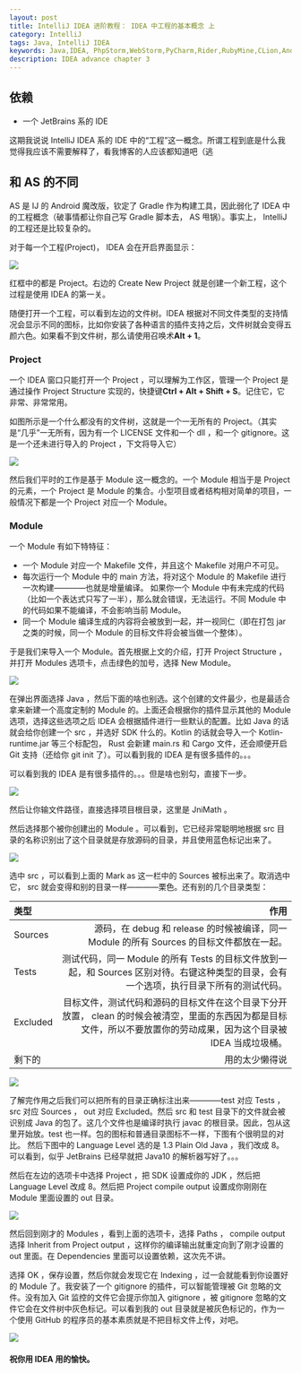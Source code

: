 ```yaml
---
layout: post
title: IntelliJ IDEA 进阶教程： IDEA 中工程的基本概念 上
category: IntelliJ
tags: Java, IntelliJ IDEA
keywords: Java,IDEA, PhpStorm,WebStorm,PyCharm,Rider,RubyMine,CLion,Android Studio
description: IDEA advance chapter 3
---
```


## 依赖
+ 一个 JetBrains 系的 IDE

这期我说说 IntelliJ IDEA 系的 IDE 中的“工程”这一概念。所谓工程到底是什么我觉得我应该不需要解释了，看我博客的人应该都知道吧（逃

## 和 AS 的不同

AS 是 IJ 的 Android 魔改版，钦定了 Gradle 作为构建工具，因此弱化了 IDEA 中的工程概念（破事情都让你自己写 Gradle 脚本去， AS 甩锅）。事实上， IntelliJ 的工程还是比较复杂的。

对于每一个工程(Project)， IDEA 会在开启界面显示：

![](https://coding.net/u/ice1000/p/Images/git/raw/master/blog-img/old/java/idea7/0.jpg)

红框中的都是 Project。右边的 Create New Project 就是创建一个新工程，这个过程是使用 IDEA 的第一关。

随便打开一个工程，可以看到左边的文件树。IDEA 根据对不同文件类型的支持情况会显示不同的图标，比如你安装了各种语言的插件支持之后，文件树就会变得五颜六色。如果看不到文件树，那么请使用召唤术**Alt + 1**。

### Project

一个 IDEA 窗口只能打开一个 Project ，可以理解为工作区，管理一个 Project 是通过操作 Project Structure 实现的，快捷键**Ctrl + Alt + Shift + S**。记住它，它非常、非常常用。

如图所示是一个什么都没有的文件树，这就是一个一无所有的 Project。（其实是“几乎”一无所有，因为有一个 LICENSE 文件和一个 dll ，和一个 gitignore。这是一个还未进行导入的 Project ，下文将导入它）

![](https://coding.net/u/ice1000/p/Images/git/raw/master/blog-img/old/java/idea7/1.jpg)

然后我们平时的工作是基于 Module 这一概念的。一个 Module 相当于是 Project 的元素，一个 Project 是 Module 的集合。小型项目或者结构相对简单的项目，一般情况下都是一个 Project 对应一个 Module。

### Module

一个 Module 有如下特特征：

+ 一个 Module 对应一个 Makefile 文件，并且这个 Makefile 对用户不可见。
+ 每次运行一个 Module 中的 main 方法，将对这个 Module 的 Makefile 进行一次构建————也就是增量编译。 如果你一个 Module 中有未完成的代码（比如一个表达式只写了一半），那么就会错误，无法运行。不同 Module 中的代码如果不能编译，不会影响当前 Module。
+ 同一个 Module 编译生成的内容将会被放到一起，并一视同仁（即在打包 jar 之类的时候，同一个 Module 的目标文件将会被当做一个整体）。

于是我们来导入一个 Module。首先根据上文的介绍，打开 Project Structure ，并打开 Modules 选项卡，点击绿色的加号，选择 New Module。

![](https://coding.net/u/ice1000/p/Images/git/raw/master/blog-img/old/java/idea7/2.png)

在弹出界面选择 Java ，然后下面的啥也别选。这个创建的文件最少，也是最适合拿来新建一个高度定制的 Module 的。上面还会根据你的插件显示其他的 Module 选项，选择这些选项之后 IDEA 会根据插件进行一些默认的配置。比如 Java 的话就会给你创建一个 src ，并选好 SDK 什么的。Kotlin 的话就会导入一个 Kotlin-runtime.jar 等三个标配包， Rust 会新建 main.rs 和 Cargo 文件，还会顺便开启 Git 支持（还给你 git init 了）。可以看到我的 IDEA 是有很多插件的。。。

可以看到我的 IDEA 是有很多插件的。。。但是啥也别勾，直接下一步。

![](https://coding.net/u/ice1000/p/Images/git/raw/master/blog-img/old/java/idea7/3.jpg)

然后让你输文件路径，直接选择项目根目录，这里是 JniMath 。

然后选择那个被你创建出的 Module 。可以看到，它已经非常聪明地根据 src 目录的名称识别出了这个目录就是存放源码的目录，并且使用蓝色标记出来了。

![](https://coding.net/u/ice1000/p/Images/git/raw/master/blog-img/old/java/idea7/4.jpg)

选中 src ，可以看到上面的 Mark as 这一栏中的 Sources 被标出来了。取消选中它， src 就会变得和别的目录一样————栗色。还有别的几个目录类型：

类型|作用
:---|---:
Sources|源码，在 debug 和 release 的时候被编译，同一 Module 的所有 Sources 的目标文件都放在一起。
Tests|测试代码，同一 Module 的所有 Tests 的目标文件放到一起，和 Sources 区别对待。右键这种类型的目录，会有一个选项，执行目录下所有的测试代码。
Excluded|目标文件，测试代码和源码的目标文件在这个目录下分开放置， clean 的时候会被清空，里面的东西因为都是目标文件，所以不要放置你的劳动成果，因为这个目录被 IDEA 当成垃圾桶。
剩下的|用的太少懒得说

![](https://coding.net/u/ice1000/p/Images/git/raw/master/blog-img/old/java/idea7/5.jpg)

了解完作用之后我们可以把所有的目录正确标注出来————test 对应 Tests ， src 对应 Sources ， out 对应 Excluded。然后 src 和 test 目录下的文件就会被识别成 Java 的包了。这几个文件也是编译时执行 javac 的根目录。因此，包从这里开始放。test 也一样。包的图标和普通目录图标不一样，下图有个很明显的对比。 然后下图中的 Language Level 选的是 1.3 Plain Old Java ，我们改成 8。可以看到，似乎 JetBrains 已经早就把 Java10 的解析器写好了。。。

然后在左边的选项卡中选择 Project ，把 SDK 设置成你的 JDK ，然后把 Language Level 改成 8。然后把 Project compile output 设置成你刚刚在 Module 里面设置的 out 目录。

![](https://coding.net/u/ice1000/p/Images/git/raw/master/blog-img/old/java/idea7/6.jpg)

然后回到刚才的 Modules ，看到上面的选项卡，选择 Paths ， compile output 选择 Inherit from Project output ，这样你的编译输出就重定向到了刚才设置的 out 里面。在 Dependencies 里面可以设置依赖，这次先不讲。

选择 OK ，保存设置，然后你就会发现它在 Indexing ，过一会就能看到你设置好的 Module 了。我安装了一个 gitignore 的插件，可以智能管理被 Git 忽略的文件。没有加入 Git 监控的文件它会提示你加入 gitignore ，被 gitignore 忽略的文件它会在文件树中灰色标记。可以看到我的 out 目录就是被灰色标记的，作为一个使用 GitHub 的程序员的基本素质就是不把目标文件上传，对吧。

![](https://coding.net/u/ice1000/p/Images/git/raw/master/blog-img/old/java/idea7/7.jpg)


#### 祝你用 IDEA 用的愉快。


